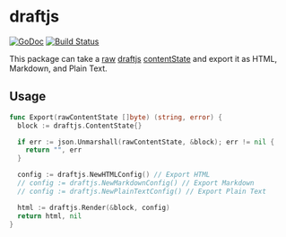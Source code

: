 # draftjs
[![GoDoc](https://godoc.org/github.com/nicksrandall/draftjs?status.svg)](https://godoc.org/github.com/nicksrandall/draftjs)
[![Build Status](https://travis-ci.org/nicksrandall/draftjs.svg?branch=master)](https://travis-ci.org/nicksrandall/draftjs)

This package can take a [raw](https://draftjs.org/docs/api-reference-data-conversion.html#converttoraw) [draftjs](https://draftjs.org) [contentState](https://draftjs.org/docs/api-reference-content-state.html#content) and export it as HTML, Markdown, and Plain Text.

## Usage

```go
func Export(rawContentState []byte) (string, error) {
  block := draftjs.ContentState{}

  if err := json.Unmarshall(rawContentState, &block); err != nil {
    return "", err
  }

  config := draftjs.NewHTMLConfig() // Export HTML
  // config := draftjs.NewMarkdownConfig() // Export Markdown
  // config := draftjs.NewPlainTextConfig() // Export Plain Text

  html := draftjs.Render(&block, config)
  return html, nil
}

```
